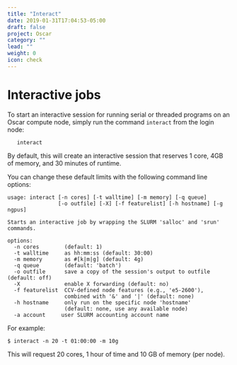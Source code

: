 ```yaml
---
title: "Interact"
date: 2019-01-31T17:04:53-05:00
draft: false
project: Oscar
category: ""
lead: ""
weight: 0
icon: check
---
```


# Interactive jobs

To start an interactive session for running serial or threaded programs
on an Oscar compute node, simply run the command `interact` from the
login node:

````
   interact
````

By default, this will create an interactive session that reserves 1
core, 4GB of memory, and 30 minutes of runtime.

You can change these default limits with the following command line
options:

    usage: interact [-n cores] [-t walltime] [-m memory] [-q queue]
                    [-o outfile] [-X] [-f featurelist] [-h hostname] [-g ngpus]

    Starts an interactive job by wrapping the SLURM 'salloc' and 'srun' commands.

    options:
      -n cores        (default: 1)
      -t walltime     as hh:mm:ss (default: 30:00)
      -m memory       as #[k|m|g] (default: 4g)
      -q queue        (default: 'batch')
      -o outfile      save a copy of the session's output to outfile (default: off)
      -X              enable X forwarding (default: no)
      -f featurelist  CCV-defined node features (e.g., 'e5-2600'),
                      combined with '&' and '|' (default: none)
      -h hostname     only run on the specific node 'hostname'
                      (default: none, use any available node)
      -a account     user SLURM accounting account name

For example:

    $ interact -n 20 -t 01:00:00 -m 10g

This will request 20 cores, 1 hour of time and 10 GB of memory (per
node).
